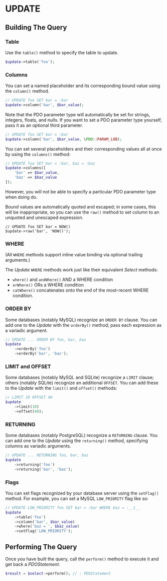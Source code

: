 # UPDATE

## Building The Query

### Table

Use the `table()` method to specify the table to update.

```php
$update->table('foo');
```

### Columns

You can set a named placeholder and its corresponding bound value using the
`column()` method.

```php
// UPDATE foo SET bar = :bar
$update->column('bar', $bar_value);
```

Note that the PDO parameter type will automatically be set for strings,
integers, floats, and nulls. If you want to set a PDO parameter type yourself,
pass it as an optional third parameter.

```php
// UPDATE foo SET bar = :bar
$update->column('bar', $bar_value, \PDO::PARAM_LOB);
```

You can set several placeholders and their corresponding values all at once by
using the `columns()` method:

```php
// UPDATE foo SET bar = :bar, baz = :baz
$update->columns([
    'bar' => $bar_value,
    'baz' => $baz_value
]);
```

However, you will not be able to specify a particular PDO parameter type when
doing do.

Bound values are automatically quoted and escaped; in some cases, this will be
inappropriate, so you can use the `raw()` method to set column to an unquoted
and unescaped expression.

```pho
// UPDATE foo SET bar = NOW()
$update->raw('bar', 'NOW()');
```
### WHERE

(All `WHERE` methods support inline value binding via optional trailing arguments.)

The _Update_ `WHERE` methods work just like their equivalent _Select_ methods:

- `where()` and `andWhere()` AND a WHERE condition
- `orWhere()` ORs a WHERE condition
- `catWhere()` concatenates onto the end of the most-recent WHERE condition.

### ORDER BY

Some databases (notably MySQL) recognize an `ORDER BY` clause. You can add one
to the _Update_ with the `orderBy()` method; pass each expression as a variadic
argument.

```php
// UPDATE ... ORDER BY foo, bar, baz
$update
    ->orderBy('foo')
    ->orderBy('bar', 'baz');
```

### LIMIT and OFFSET

Some databases (notably MySQL and SQLite) recognize a `LIMIT` clause; others
(notably SQLite) recognize an additional `OFFSET`. You can add these to the
_Update_ with the `limit()` and `offset()` methods:

```php
// LIMIT 10 OFFSET 40
$update
    ->limit(10)
    ->offset(40);
```

### RETURNING

Some databases (notably PostgreSQL) recognize a `RETURNING` clause. You can add
one to the _Update_ using the `returning()` method, specifying columns as
variadic arguments.

```php
// UPDATE ... RETURNING foo, bar, baz
$update
    ->returning('foo')
    ->returning('bar', 'baz');
```

### Flags

You can set flags recognized by your database server using the `setFlag()`
method. For example, you can set a MySQL `LOW_PRIORITY` flag like so:

```php
// UPDATE LOW_PRIORITY foo SET bar = :bar WHERE baz = :__1__
$update
    ->table('foo')
    ->column('bar', $bar_value)
    ->where('baz = ', $baz_value)
    ->setFlag('LOW_PRIORITY');
```

## Performing The Query

Once you have built the query, call the `perform()` method to execute it and
get back a _PDOStatement_.

```php
$result = $select->perform(); // : PDOStatement
```
